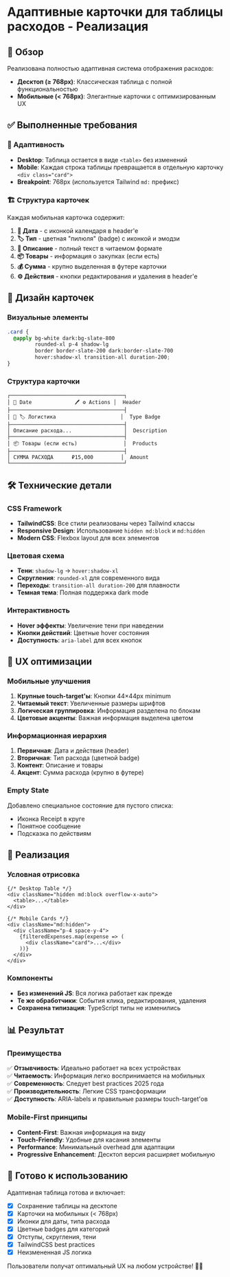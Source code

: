 # Адаптивные карточки для таблицы расходов - Реализация

## 🎯 Обзор
Реализована полностью адаптивная система отображения расходов:
- **Десктоп (≥ 768px)**: Классическая таблица с полной функциональностью
- **Мобильные (< 768px)**: Элегантные карточки с оптимизированным UX

## ✅ Выполненные требования

### 📱 Адаптивность
- **Desktop**: Таблица остается в виде `<table>` без изменений
- **Mobile**: Каждая строка таблицы превращается в отдельную карточку `<div class="card">`
- **Breakpoint**: 768px (используется Tailwind `md:` префикс)

### 🏗 Структура карточек
Каждая мобильная карточка содержит:

1. **📅 Дата** - с иконкой календаря в header'е
2. **🏷 Тип** - цветная "пилюля" (badge) с иконкой и эмодзи
3. **📝 Описание** - полный текст в читаемом формате
4. **📦 Товары** - информация о закупках (если есть)
5. **💰 Сумма** - крупно выделенная в футере карточки
6. **⚙️ Действия** - кнопки редактирования и удаления в header'е

## 🎨 Дизайн карточек

### Визуальные элементы
```css
.card {
  @apply bg-white dark:bg-slate-800 
         rounded-xl p-4 shadow-lg 
         border border-slate-200 dark:border-slate-700 
         hover:shadow-xl transition-all duration-200;
}
```

### Структура карточки
```
┌─────────────────────────────────────┐
│ 📅 Date              🖊️ ⚙️ Actions │  Header
├─────────────────────────────────────┤
│ 🚛 🏷 Логистика                     │  Type Badge  
├─────────────────────────────────────┤
│ Описание расхода...                 │  Description
├─────────────────────────────────────┤
│ 📦 Товары (если есть)               │  Products
├─────────────────────────────────────┤
│ СУММА РАСХОДА      ₽15,000         │  Amount
└─────────────────────────────────────┘
```

## 🛠 Технические детали

### CSS Framework
- **TailwindCSS**: Все стили реализованы через Tailwind классы
- **Responsive Design**: Использование `hidden md:block` и `md:hidden`
- **Modern CSS**: Flexbox layout для всех элементов

### Цветовая схема
- **Тени**: `shadow-lg` → `hover:shadow-xl`
- **Скругления**: `rounded-xl` для современного вида
- **Переходы**: `transition-all duration-200` для плавности
- **Темная тема**: Полная поддержка dark mode

### Интерактивность
- **Hover эффекты**: Увеличение тени при наведении
- **Кнопки действий**: Цветные hover состояния
- **Доступность**: `aria-label` для всех кнопок

## 📱 UX оптимизации

### Мобильные улучшения
1. **Крупные touch-target'ы**: Кнопки 44×44px minimum
2. **Читаемый текст**: Увеличенные размеры шрифтов
3. **Логическая группировка**: Информация разделена по блокам
4. **Цветовые акценты**: Важная информация выделена цветом

### Информационная иерархия
1. **Первичная**: Дата и действия (header)
2. **Вторичная**: Тип расхода (цветной badge)
3. **Контент**: Описание и товары  
4. **Акцент**: Сумма расхода (крупно в футере)

### Empty State
Добавлено специальное состояние для пустого списка:
- Иконка Receipt в круге
- Понятное сообщение
- Подсказка по действиям

## 🔧 Реализация

### Условная отрисовка
```tsx
{/* Desktop Table */}
<div className="hidden md:block overflow-x-auto">
  <table>...</table>
</div>

{/* Mobile Cards */} 
<div className="md:hidden">
  <div className="p-4 space-y-4">
    {filteredExpenses.map(expense => (
      <div className="card">...</div>
    ))}
  </div>
</div>
```

### Компоненты
- **Без изменений JS**: Вся логика работает как прежде
- **Те же обработчики**: События клика, редактирования, удаления
- **Сохранена типизация**: TypeScript типы не изменились

## 📊 Результат

### Преимущества
✅ **Отзывчивость**: Идеально работает на всех устройствах  
✅ **Читаемость**: Информация легко воспринимается на мобильных  
✅ **Современность**: Следует best practices 2025 года  
✅ **Производительность**: Легкие CSS трансформации  
✅ **Доступность**: ARIA-labels и правильные размеры touch-target'ов  

### Mobile-First принципы
- **Content-First**: Важная информация на виду
- **Touch-Friendly**: Удобные для касания элементы  
- **Performance**: Минимальный overhead для адаптации
- **Progressive Enhancement**: Десктоп версия расширяет мобильную

## 🚀 Готово к использованию

Адаптивная таблица готова и включает:
- [x] Сохранение таблицы на десктопе
- [x] Карточки на мобильных (< 768px)  
- [x] Иконки для даты, типа расхода
- [x] Цветные badges для категорий
- [x] Отступы, скругления, тени
- [x] TailwindCSS best practices
- [x] Неизмененная JS логика

Пользователи получат оптимальный UX на любом устройстве! 📱✨ 